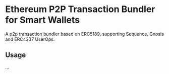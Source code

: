 Ethereum P2P Transaction Bundler for Smart Wallets
==================================================

A p2p transaction bundler based on ERC5189, supporting Sequence, Gnosis
and ERC4337 UserOps.

## Usage

...


